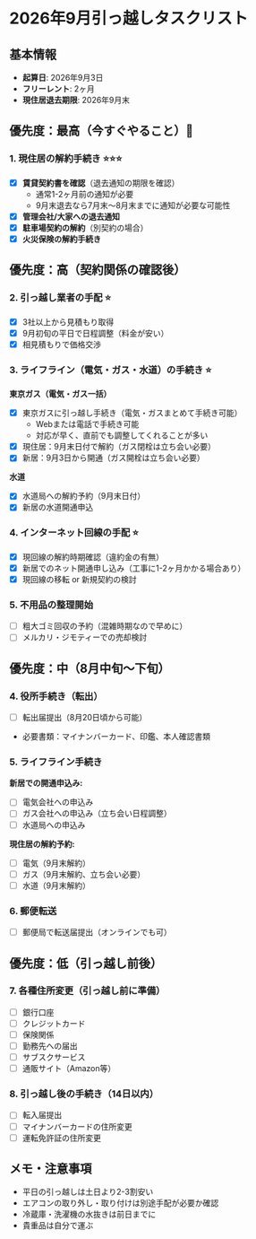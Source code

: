 # 2026年9月引っ越しタスクリスト

## 基本情報
- **起算日**: 2026年9月3日
- **フリーレント**: 2ヶ月
- **現住居退去期限**: 2026年9月末

## 優先度：最高（今すぐやること）🔴

### 1. 現住居の解約手続き ⭐️⭐️⭐️
- [x] **賃貸契約書を確認**（退去通知の期限を確認）
  - 通常1-2ヶ月前の通知が必要
  - 9月末退去なら7月末〜8月末までに通知が必要な可能性
- [x] **管理会社/大家への退去通知**
- [x] **駐車場契約の解約**（別契約の場合）
- [x] **火災保険の解約手続き**

## 優先度：高（契約関係の確認後）

### 2. 引っ越し業者の手配 ⭐️
- [x] 3社以上から見積もり取得
- [x] 9月初旬の平日で日程調整（料金が安い）
- [x] 相見積もりで価格交渉

### 3. ライフライン（電気・ガス・水道）の手続き ⭐️
**東京ガス（電気・ガス一括）**
- [x] 東京ガスに引っ越し手続き（電気・ガスまとめて手続き可能）
  - Webまたは電話で手続き可能
  - 対応が早く、直前でも調整してくれることが多い
- [x] 現住居：9月末日付で解約（ガス閉栓は立ち会い必要）
- [x] 新居：9月3日から開通（ガス開栓は立ち会い必要）

**水道**
- [x] 水道局への解約予約（9月末日付）
- [x] 新居の水道開通申込

### 4. インターネット回線の手配 ⭐️
- [x] 現回線の解約時期確認（違約金の有無）
- [x] 新居でのネット開通申し込み（工事に1-2ヶ月かかる場合あり）
- [x] 現回線の移転 or 新規契約の検討

### 5. 不用品の整理開始
- [ ] 粗大ゴミ回収の予約（混雑時期なので早めに）
- [ ] メルカリ・ジモティーでの売却検討

## 優先度：中（8月中旬〜下旬）

### 4. 役所手続き（転出）
- [ ] 転出届提出（8月20日頃から可能）
- 必要書類：マイナンバーカード、印鑑、本人確認書類

### 5. ライフライン手続き
**新居での開通申込み:**
- [ ] 電気会社への申込み
- [ ] ガス会社への申込み（立ち会い日程調整）
- [ ] 水道局への申込み

**現住居の解約予約:**
- [ ] 電気（9月末解約）
- [ ] ガス（9月末解約、立ち会い必要）
- [ ] 水道（9月末解約）

### 6. 郵便転送
- [ ] 郵便局で転送届提出（オンラインでも可）

## 優先度：低（引っ越し前後）

### 7. 各種住所変更（引っ越し前に準備）
- [ ] 銀行口座
- [ ] クレジットカード
- [ ] 保険関係
- [ ] 勤務先への届出
- [ ] サブスクサービス
- [ ] 通販サイト（Amazon等）

### 8. 引っ越し後の手続き（14日以内）
- [ ] 転入届提出
- [ ] マイナンバーカードの住所変更
- [ ] 運転免許証の住所変更

## メモ・注意事項
- 平日の引っ越しは土日より2-3割安い
- エアコンの取り外し・取り付けは別途手配が必要か確認
- 冷蔵庫・洗濯機の水抜きは前日までに
- 貴重品は自分で運ぶ